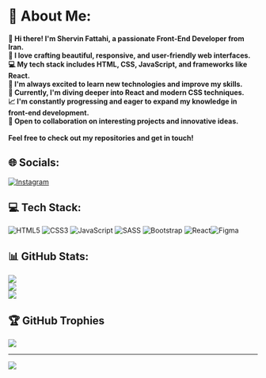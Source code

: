 # 🌟 About Me:
#### 👋 Hi there! I'm Shervin Fattahi, a passionate Front-End Developer from Iran.<br>🎨 I love crafting beautiful, responsive, and user-friendly web interfaces.<br>💻 My tech stack includes HTML, CSS, JavaScript, and frameworks like React.<br>🚀 I'm always excited to learn new technologies and improve my skills.<br>🌱 Currently, I'm diving deeper into React and modern CSS techniques.<br>📈 I'm constantly progressing and eager to expand my knowledge in front-end development.<br>🤝 Open to collaboration on interesting projects and innovative ideas.<br><br>Feel free to check out my repositories and get in touch!


## 🌐 Socials:
[![Instagram](https://img.shields.io/badge/Instagram-%23E4405F.svg?logo=Instagram&logoColor=white)](https://instagram.com/https://www.instagram.com/valtor6978/) 

## 💻 Tech Stack:
![HTML5](https://img.shields.io/badge/html5-%23E34F26.svg?style=for-the-badge&logo=html5&logoColor=white) ![CSS3](https://img.shields.io/badge/css3-%231572B6.svg?style=for-the-badge&logo=css3&logoColor=white) ![JavaScript](https://img.shields.io/badge/javascript-%23323330.svg?style=for-the-badge&logo=javascript&logoColor=%23F7DF1E) ![SASS](https://img.shields.io/badge/SASS-hotpink.svg?style=for-the-badge&logo=SASS&logoColor=white) ![Bootstrap](https://img.shields.io/badge/bootstrap-%238511FA.svg?style=for-the-badge&logo=bootstrap&logoColor=white) ![React](https://img.shields.io/badge/react-%2320232a.svg?style=for-the-badge&logo=react&logoColor=%2361DAFB)![Figma](https://img.shields.io/badge/figma-%23F24E1E.svg?style=for-the-badge&logo=figma&logoColor=white)
## 📊 GitHub Stats:
![](https://github-readme-stats.vercel.app/api?username=Valtor6978&theme=blue-green&hide_border=false&include_all_commits=true&count_private=false)<br/>
![](https://github-readme-streak-stats.herokuapp.com/?user=Valtor6978&theme=blue-green&hide_border=false)<br/>
![](https://github-readme-stats.vercel.app/api/top-langs/?username=Valtor6978&theme=blue-green&hide_border=false&include_all_commits=true&count_private=false&layout=compact)

## 🏆 GitHub Trophies
![](https://github-profile-trophy.vercel.app/?username=Valtor6978&theme=juicyfresh&no-frame=false&no-bg=true&margin-w=4)

---

[![](https://visitcount.itsvg.in/api?id=valtor6978&icon=0&color=13)](https://visitcount.itsvg.in)
